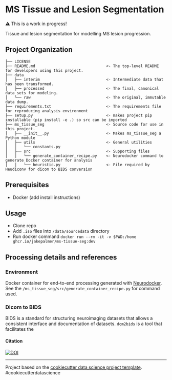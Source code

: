 # MS Tissue and Lesion Segmentation

:warning: This is a work in progress!

Tissue and lesion segmentation for modelling MS lesion progression.

## Project Organization

    ├── LICENSE
    ├── README.md                               <- The top-level README for developers using this project.
    ├── data
    │   ├── interim                             <- Intermediate data that has been transformed.
    │   ├── processed                           <- The final, canonical data sets for modeling.
    │   └── raw                                 <- The original, immutable data dump.
    ├── requirements.txt                        <- The requirements file for reproducing analysis environment
    ├── setup.py                                <- makes project pip installable (pip install -e .) so src can be imported
    ├── ms_tissue_seg                           <- Source code for use in this project.
    │   ├── __init__.py                         <- Makes ms_tissue_seg a Python module
    │   ├── utils                               <- General utilities
    │   │   └── constants.py
    │   ├── src                                 <- Supporting files
    │   │   └── generate_container_recipe.py    <- Neurodocker command to generate Docker container for analysis
    │   │   └── heuristic.py                    <- File required by Heudiconv for dicom to BIDS conversion

## Prerequisites

* Docker (add install instructions)

## Usage

* Clone repo
* Add `.iso` files into `/data/sourcedata` directory
* Run docker command `docker run --rm -it -v $PWD:/home ghcr.io/jakepalmer/ms-tissue-seg:dev`

## Processing details and references

### Environment

Docker container for end-to-end processing generated with [Neurodocker](https://www.repronim.org/neurodocker/index.html). See the `/ms_tissue_seg/src/generate_container_recipe.py` for command used.

### Dicom to BIDS

BIDS is a standard for structuring neuroimaging datasets that allows a consistent interface and documentation of datasets. `dcm2bids` is a tool that facilitates the 

<!-- HeuDiConv has been developed to automate the conversion from dicom to BIDS. It requires some setup (i.e. putting together a heuristic.py file to provide the rules for conversion), however this will generally only need to be setup once and has been done (see heudiconv_src/heuristic.py). This would need updating if the MRI sequences change. Example commands to help with the setup are included in the comments in the docstring for the runDcm2BIDS function in the run_pipeline.py file.

For more info see [BIDS](https://bids.neuroimaging.io/) and [HeuDiConv](https://heudiconv.readthedocs.io/en/latest/index.html) documentation, also [this HeuDiConv walkthrough](https://reproducibility.stanford.edu/bids-tutorial-series-part-2a/) and [wiki](https://github.com/bids-standard/bids-starter-kit). -->

#### Citation

[![DOI](https://zenodo.org/badge/DOI/10.5281/zenodo.4568180.svg)](https://doi.org/10.5281/zenodo.4568180)

--------
Project based on the [cookiecutter data science project template](https://drivendata.github.io/cookiecutter-data-science/). #cookiecutterdatascience
